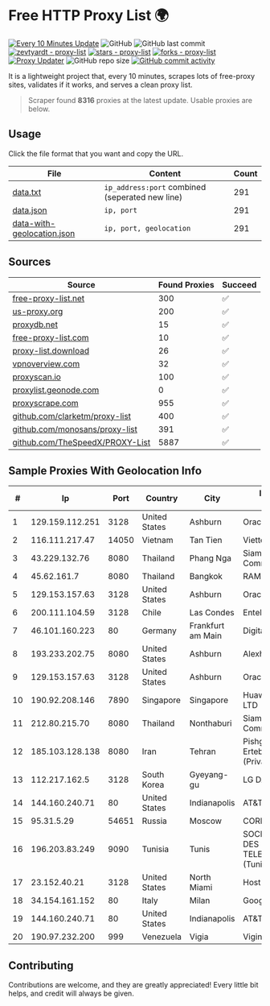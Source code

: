 
# Free HTTP Proxy List 🌍

[![Every 10 Minutes Update](https://github.com/mertguvencli/http-proxy-list/actions/workflows/main.yml/badge.svg?branch=main)](https://github.com/mertguvencli/http-proxy-list/actions/workflows/main.yml)
![GitHub](https://img.shields.io/github/license/mertguvencli/http-proxy-list)
![GitHub last commit](https://img.shields.io/github/last-commit/mertguvencli/http-proxy-list)
[![zevtyardt - proxy-list](https://img.shields.io/static/v1?label=zevtyardt&message=proxy-list&color=blue&logo=github)](https://github.com/zevtyardt/proxy-list "Go to GitHub repo")
[![stars - proxy-list](https://img.shields.io/github/stars/zevtyardt/proxy-list?style=social)](https://github.com/zevtyardt/proxy-list)
[![forks - proxy-list](https://img.shields.io/github/forks/zevtyardt/proxy-list?style=social)](https://github.com/zevtyardt/proxy-list)
[![Proxy Updater](https://github.com/zevtyardt/proxy-list/workflows/Proxy%20Updater/badge.svg)](https://github.com/zevtyardt/proxy-list/actions?query=workflow:"Proxy+Updater")
![GitHub repo size](https://img.shields.io/github/repo-size/zevtyardt/proxy-list)
[![GitHub commit activity](https://img.shields.io/github/commit-activity/m/zevtyardt/proxy-list?logo=commits)](https://github.com/zevtyardt/proxy-list/commits/main)

It is a lightweight project that, every 10 minutes, scrapes lots of free-proxy sites, validates if it works, and serves a clean proxy list.

> Scraper found **8316** proxies at the latest update. Usable proxies are below.

## Usage

Click the file format that you want and copy the URL.

|File|Content|Count|
|----|-------|-----|
|[data.txt](https://raw.githubusercontent.com/mertguvencli/http-proxy-list/main/proxy-list/data.txt)|`ip_address:port` combined (seperated new line)|291|
|[data.json](https://raw.githubusercontent.com/mertguvencli/http-proxy-list/main/proxy-list/data.json)|`ip, port`|291|
|[data-with-geolocation.json](https://raw.githubusercontent.com/mertguvencli/http-proxy-list/main/proxy-list/data-with-geolocation.json)|`ip, port, geolocation`|291|

## Sources

|Source|Found Proxies|Succeed|
|------|-------------|-------|
|[free-proxy-list.net](https://free-proxy-list.net)|300|✅|
|[us-proxy.org](https://www.us-proxy.org)|200|✅|
|[proxydb.net](http://proxydb.net)|15|✅|
|[free-proxy-list.com](https://free-proxy-list.com/?page=&port=&type%5B%5D=http&type%5B%5D=https&up_time=0&search=Search)|10|✅|
|[proxy-list.download](https://www.proxy-list.download/HTTP)|26|✅|
|[vpnoverview.com](https://vpnoverview.com/privacy/anonymous-browsing/free-proxy-servers)|32|✅|
|[proxyscan.io](https://www.proxyscan.io)|100|✅|
|[proxylist.geonode.com](https://proxylist.geonode.com/api/proxy-list?limit=300&page=1&sort_by=lastChecked&sort_type=desc&protocols=http,https)|0|✅|
|[proxyscrape.com](https://api.proxyscrape.com/v2/?request=displayproxies&protocol=http&timeout=10000&country=all&ssl=all&anonymity=all)|955|✅|
|[github.com/clarketm/proxy-list](https://raw.githubusercontent.com/clarketm/proxy-list/master/proxy-list-raw.txt)|400|✅|
|[github.com/monosans/proxy-list](https://raw.githubusercontent.com/monosans/proxy-list/main/proxies/http.txt)|391|✅|
|[github.com/TheSpeedX/PROXY-List](https://raw.githubusercontent.com/TheSpeedX/PROXY-List/master/http.txt)|5887|✅|


## Sample Proxies With Geolocation Info

|#|Ip|Port|Country|City|Internet Service Provider|
|-|--|----|-------|----|-------------------------|
|1|129.159.112.251|3128|United States|Ashburn|Oracle Corporation|
|2|116.111.217.47|14050|Vietnam|Tan Tien|Viettel Corporation|
|3|43.229.132.76|8080|Thailand|Phang Nga|Siamdata Communication Co.|
|4|45.62.161.7|8080|Thailand|Bangkok|RAM Host|
|5|129.153.157.63|3128|United States|Ashburn|Oracle Corporation|
|6|200.111.104.59|3128|Chile|Las Condes|Entel Chile S.A.|
|7|46.101.160.223|80|Germany|Frankfurt am Main|DigitalOcean, LLC|
|8|193.233.202.75|8080|United States|Ashburn|Alexhost SRL|
|9|129.153.157.63|3128|United States|Ashburn|Oracle Corporation|
|10|190.92.208.146|7890|Singapore|Singapore|Huawei International Pte. LTD|
|11|212.80.215.70|8080|Thailand|Nonthaburi|Siamdata Communication Co.|
|12|185.103.128.138|8080|Iran|Tehran|Pishgaman Toseeh Ertebatat Company (Private Joint Stock)|
|13|112.217.162.5|3128|South Korea|Gyeyang-gu|LG DACOM Corporation|
|14|144.160.240.71|80|United States|Indianapolis|AT&T Services, Inc.|
|15|95.31.5.29|54651|Russia|Moscow|CORBINA-BROADBAND|
|16|196.203.83.249|9090|Tunisia|Tunis|SOCIETE NATIONALE DES TELECOMMUNICATIONS (Tunisie Telecom)|
|17|23.152.40.21|3128|United States|North Miami|Host-Engine.com|
|18|34.154.161.152|80|Italy|Milan|Google LLC|
|19|144.160.240.71|80|United States|Indianapolis|AT&T Services, Inc.|
|20|190.97.232.200|999|Venezuela|Vigia|Viginet C.A|



## Contributing

Contributions are welcome, and they are greatly appreciated! Every
little bit helps, and credit will always be given.

